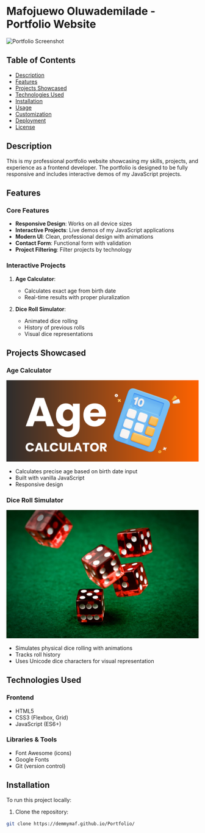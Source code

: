 # Mafojuewo Oluwademilade - Portfolio Website

![Portfolio Screenshot](./images/portfolio-screenshot.png)

## Table of Contents
- [Description](#description)
- [Features](#features)
- [Projects Showcased](#projects-showcased)
- [Technologies Used](#technologies-used)
- [Installation](#installation)
- [Usage](#usage)
- [Customization](#customization)
- [Deployment](#deployment)
- [License](#license)

## Description
This is my professional portfolio website showcasing my skills, projects, and experience as a frontend developer. The portfolio is designed to be fully responsive and includes interactive demos of my JavaScript projects.

## Features

### Core Features
- **Responsive Design**: Works on all device sizes
- **Interactive Projects**: Live demos of my JavaScript applications
- **Modern UI**: Clean, professional design with animations
- **Contact Form**: Functional form with validation
- **Project Filtering**: Filter projects by technology

### Interactive Projects
1. **Age Calculator**:
   - Calculates exact age from birth date
   - Real-time results with proper pluralization

2. **Dice Roll Simulator**:
   - Animated dice rolling
   - History of previous rolls
   - Visual dice representations

## Projects Showcased

### Age Calculator
![Age Calculator Screenshot](Agecalc.png)
- Calculates precise age based on birth date input
- Built with vanilla JavaScript
- Responsive design

### Dice Roll Simulator
![Dice Roller Screenshot](rolldice.jpg)
- Simulates physical dice rolling with animations
- Tracks roll history
- Uses Unicode dice characters for visual representation

## Technologies Used

### Frontend
- HTML5
- CSS3 (Flexbox, Grid)
- JavaScript (ES6+)

### Libraries & Tools
- Font Awesome (icons)
- Google Fonts
- Git (version control)

## Installation

To run this project locally:

1. Clone the repository:
```bash
git clone https://demmymaf.github.io/Portfolio/
